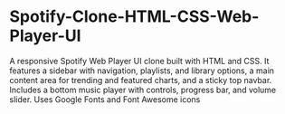# Spotify-Clone-HTML-CSS-Web-Player-UI
A responsive Spotify Web Player UI clone built with HTML and CSS. It features a sidebar with navigation, playlists, and library options, a main content area for trending and featured charts, and a sticky top navbar. Includes a bottom music player with controls, progress bar, and volume slider. Uses Google Fonts and Font Awesome icons
